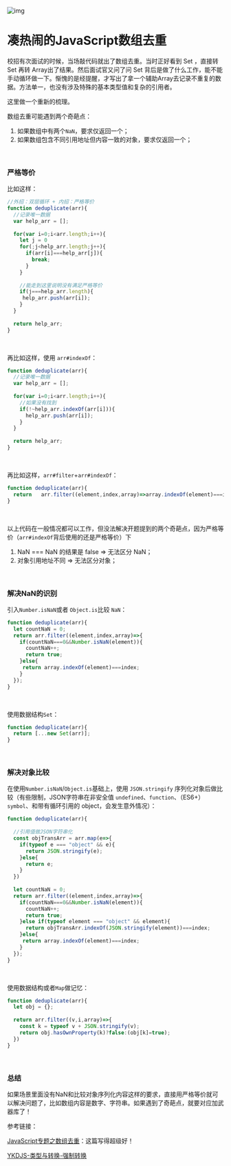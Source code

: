 ![img](https://p1-jj.byteimg.com/tos-cn-i-t2oaga2asx/gold-user-assets/2019/3/7/16955a4cb1e8b8b9~tplv-t2oaga2asx-zoom-crop-mark:1304:1304:1304:734.image)

# 凑热闹的JavaScript数组去重            

校招有次面试的时候，当场敲代码就出了数组去重。当时正好看到 Set ，直接转 Set 再转 Array出了结果。然后面试官又问了问 Set  背后是做了什么工作，能不能手动循环做一下。惭愧的是经提醒，才写出了拿一个辅助Array去记录不重复的数据。方法单一，也没有涉及特殊的基本类型值和复杂的引用者。 

这里做一个重新的梳理。

数组去重可能遇到两个奇葩点：

1. 如果数组中有两个`NaN`，要求仅返回一个；
2. 如果数组包含不同引用地址但内容一致的对象，要求仅返回一个；

<br/>

### 严格等价

比如这样：

```javascript
//外招：双层循环 + 内招：严格等价
function deduplicate(arr){
  //记录唯一数据
  var help_arr = [];
  
  for(var i=0;i<arr.length;i++){
    let j = 0
    for(;j<help_arr.length;j++){
      if(arr[i]===help_arr[j]){
        break;
      }
    }
    
    //能走到这里说明没有满足严格等价
    if(j===help_arr.length){
     help_arr.push(arr[i]); 
    }
  }
  
  return help_arr;
}
```

<br/>

再比如这样，使用 `arr#indexOf`：

```javascript
function deduplicate(arr){
  //记录唯一数据
  var help_arr = [];
  
  for(var i=0;i<arr.length;i++){
    //如果没有找到
    if(!~help_arr.indexOf(arr[i])){
      help_arr.push(arr[i]);
    }
  }
  
  return help_arr;
}
```

<br/>

再比如这样，`arr#filter`+`arr#indexOf`：

```javascript
function deduplicate(arr){
  return   arr.filter((element,index,array)=>array.indexOf(element)===index);
}
```

<br/>

以上代码在一般情况都可以工作，但没法解决开题提到的两个奇葩点，因为严格等价（`arr#indexOf`背后使用的还是严格等价）下

1.  NaN === NaN 的结果是 false => 无法区分 NaN；
2. 对象引用地址不同 => 无法区分对象；

<br/>

### 解决NaN的识别

引入`Number.isNaN`或者 `Object.is`比较 `NaN`：

```javascript
function deduplicate(arr){
  let countNaN = 0;
  return arr.filter((element,index,array)=>{
    if(countNaN===0&&Number.isNaN(element)){
      countNaN++;
      return true;
    }else{
     return array.indexOf(element)===index; 
    }
  });
}
```

<br/>

使用数据结构`Set`：

```javascript
function deduplicate(arr){
  return [...new Set(arr)];
}
```

<br/>

### 解决对象比较

在使用`Number.isNaN`/`Object.is`基础上，使用 `JSON.stringify` 序列化对象后做比较（有些限制，JSON字符串在非安全值 `undefined`、`function`、（ES6+）`symbol`、和带有循环引用的 object，会发生意外情况）：

```javascript
function deduplicate(arr){
  
  //引用值做JSON字符串化
  const objTransArr = arr.map(e=>{
    if(typeof e === "object" && e){
      return JSON.stringify(e);
    }else{
      return e;
    }
  })
  
  let countNaN = 0;
  return arr.filter((element,index,array)=>{
    if(countNaN===0&&Number.isNaN(element)){
      countNaN++;
      return true;
    }else if(typeof element === "object" && element){
      return objTransArr.indexOf(JSON.stringify(element))===index;
    }else{
     return array.indexOf(element)===index; 
    }
  });
}
```

<br/>

使用数据结构或者`Map`做记忆：

```javascript
function deduplicate(arr){
  let obj = {};
  
  return arr.filter((v,i,array)=>{
    const k = typeof v + JSON.stringify(v);
    return obj.hasOwnProperty(k)?false:(obj[k]=true);
  })
}
```

<br/>

### 总结

如果场景里面没有NaN和比较对象序列化内容这样的要求，直接用严格等价就可以解决问题了，比如数组内容是数字、字符串。如果遇到了奇葩点，就要对应加武器库了！


参考链接：

 [JavaScript专题之数组去重](https://link.juejin.cn?target=https%3A%2F%2Fgithub.com%2Fmqyqingfeng%2FBlog%2Fissues%2F27%23)：这篇写得超级好！

[YKDJS-类型与转换-强制转换](https://link.juejin.cn?target=https%3A%2F%2Fgithub.com%2Fgetify%2FYou-Dont-Know-JS%2Fblob%2F1ed-zh-CN%2Ftypes%20%26%20grammar%2Fch4.md)




